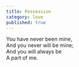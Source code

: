 ```yaml
---
title: Possession
category: love
published: true
---
```


You have never been mine,  
And you never will be mine;  
And you will always be    
A part of me.